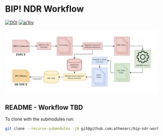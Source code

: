 # BIP! NDR Workflow

[![DOI](https://zenodo.org/badge/DOI/10.5281/zenodo.7962019.svg)](https://doi.org/10.5281/zenodo.7962019) [![arXiv](https://img.shields.io/badge/arXiv-1234.56789-b31b1b.svg)](https://arxiv.org/abs/2307.12794)

![Workflow](/img/dataset-creation-workflow.png) 

## README - Workflow TBD

To clone with the submodules run:

```bash
git clone --recurse-submodules -j8 git@github.com:athenarc/bip-ndr-workflow.git
```
